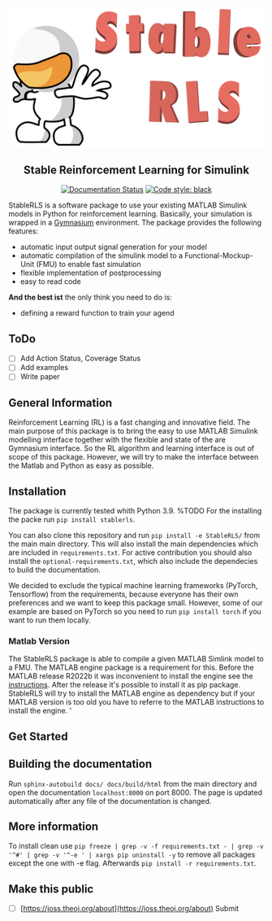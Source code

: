 ![](src/icon.png)

<h2 align="center">Stable Reinforcement Learning for Simulink</h2>

<p align="center">
<a href="https://stablerls.readthedocs.io/en/latest/?badge=latest"><img alt="Documentation Status" src="https://readthedocs.org/projects/stablerls/badge/?version=latest"></a>
<a href="https://github.com/psf/black"><img alt="Code style: black" src="https://img.shields.io/badge/code%20style-black-000000.svg"></a>
</p>


StableRLS is a software package to use your existing MATLAB Simulink models in Python for reinforcement learning. Basically, your simulation is wrapped in a [Gymnasium](https://gymnasium.farama.org/) environment. The package provides the following features:
- automatic input output signal generation for your model
- automatic compilation of the simulink model to a Functional-Mockup-Unit (FMU) to enable fast simulation
- flexible implementation of postprocessing
- easy to read code

**And the best ist** the only think you need to do is:
- defining a reward function to train your agend

## ToDo
- [ ] Add Action Status, Coverage Status
- [ ] Add examples
- [ ] Write paper

## General Information
Reinforcement Learning (RL) is a fast changing and innovative field. The main purpose of this package is to bring the easy to use MATLAB Simulink modelling interface together with the flexible and state of the are Gymnasium interface. So the RL algorithm and learning interface is out of scope of this package. However, we will try to make the interface between the Matlab and Python as easy as possible.

## Installation
The package is currently tested whith Python 3.9.
%TODO For the installing the packe run `pip install stablerls`.

You can also clone this repository and run `pip install -e StableRLS/` from the main main directory. This will also install the main dependencies which are included in `requirements.txt`. For active contribution you should also install the `optional-requirements.txt`, which also include the dependecies to build the documentation.

We decided to exclude the typical machine learning frameworks (PyTorch, Tensorflow) from the requirements, because everyone has their own preferences and we want to keep this package small. However, some of our example are based on PyTorch so you need to run `pip install torch` if you want to run them locally.

### Matlab Version
The StableRLS package is able to compile a given MATLAB Simlink model to a FMU. The MATLAB engine package is a requirement for this. Before the MATLAB release R2022b it was inconvenient to install the engine see the [instructions](https://de.mathworks.com/help/matlab/matlab_external/install-the-matlab-engine-for-python.html). After the release it's possible to install it as pip package. StableRLS will try to install the MATLAB engine as dependency but if your MATLAB version is too old you have to referre to the MATLAB instructions to install the engine. ' 

## Get Started

## Building the documentation
Run `sphinx-autobuild docs/ docs/build/html` from the main directory and open the documentation `localhost:8000` on port 8000. The page is updated automatically after any file of the documentation is changed.

## More information
To install clean use `pip freeze | grep -v -f requirements.txt - | grep -v '^#' | grep -v '^-e ' | xargs pip uninstall -y` to remove all packages except the one with -e flag. Afterwards `pip install -r requirements.txt`. 

## Make this public
- [ ] [https://joss.theoj.org/about](https://joss.theoj.org/about) Submit